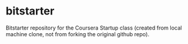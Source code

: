 bitstarter
==========

Bitstarter repository for the Coursera Startup class (created from local machine clone, not from forking the original github repo).
